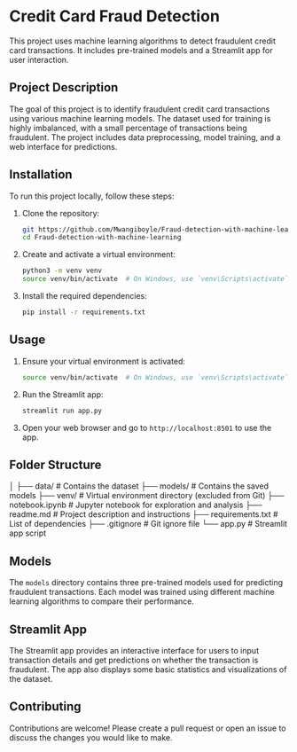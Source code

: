 # Credit Card Fraud Detection

This project uses machine learning algorithms to detect fraudulent credit card transactions. It includes pre-trained models and a Streamlit app for user interaction.

## Project Description

The goal of this project is to identify fraudulent credit card transactions using various machine learning models. The dataset used for training is highly imbalanced, with a small percentage of transactions being fraudulent. The project includes data preprocessing, model training, and a web interface for predictions.

## Installation

To run this project locally, follow these steps:

1. Clone the repository:
    ```sh
    git https://github.com/Mwangiboyle/Fraud-detection-with-machine-learning.git
    cd Fraud-detection-with-machine-learning
    ```

2. Create and activate a virtual environment:
    ```sh
    python3 -m venv venv
    source venv/bin/activate  # On Windows, use `venv\Scripts\activate`
    ```

3. Install the required dependencies:
    ```sh
    pip install -r requirements.txt
    ```

## Usage

1. Ensure your virtual environment is activated:
    ```sh
    source venv/bin/activate  # On Windows, use `venv\Scripts\activate`
    ```

2. Run the Streamlit app:
    ```sh
    streamlit run app.py
    ```

3. Open your web browser and go to `http://localhost:8501` to use the app.

## Folder Structure

│
├── data/ # Contains the dataset
├── models/ # Contains the saved models
├── venv/ # Virtual environment directory (excluded from Git)
├── notebook.ipynb # Jupyter notebook for exploration and analysis
├── readme.md # Project description and instructions
├── requirements.txt # List of dependencies
├── .gitignore # Git ignore file
└── app.py # Streamlit app script

## Models

The `models` directory contains three pre-trained models used for predicting fraudulent transactions. Each model was trained using different machine learning algorithms to compare their performance.

## Streamlit App

The Streamlit app provides an interactive interface for users to input transaction details and get predictions on whether the transaction is fraudulent. The app also displays some basic statistics and visualizations of the dataset.

## Contributing

Contributions are welcome! Please create a pull request or open an issue to discuss the changes you would like to make.